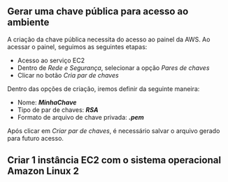 ## Gerar uma chave pública para acesso ao ambiente
<p>A criação da chave pública necessita do acesso ao painel da AWS. Ao acessar o painel, seguimos as seguintes etapas:</p>
<ul>
  <li>Acesso ao serviço EC2</li>
  <li>Dentro de <i>Rede e Segurança</i>, selecionar a opção <i>Pares de chaves</i></li>
  <li>Clicar no botão <i>Cria par de chaves</i></li>
</ul>
Dentro das opções de criação, iremos definir da seguinte maneira:
<ul>
  <li>Nome: <b><i>MinhaChave</i></b></li>
  <li>Tipo de par de chaves: <b><i>RSA</i></b></li>
  <li>Formato de arquivo de chave privada: <b><i>.pem</i></b></li>
</ul>
<p>Após clicar em <i>Criar par de chaves</i>, é necessário salvar o arquivo gerado para futuro acesso.</p>

## Criar 1 instância EC2 com o sistema operacional Amazon Linux 2

